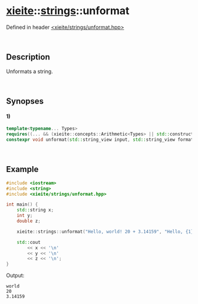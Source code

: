 # [xieite](../../xieite.md)\:\:[strings](../../strings.md)\:\:unformat
Defined in header [<xieite/strings/unformat.hpp>](../../../include/xieite/strings/unformat.hpp)

&nbsp;

## Description
Unformats a string.

&nbsp;

## Synopses
#### 1)
```cpp
template<typename... Types>
requires((... && (xieite::concepts::Arithmetic<Types> || std::constructible_from<Types, std::string_view>)))
constexpr void unformat(std::string_view input, std::string_view format, Types&... results);
```

&nbsp;

## Example
```cpp
#include <iostream>
#include <string>
#include <xieite/strings/unformat.hpp>

int main() {
    std::string x;
    int y;
    double z;

    xieite::strings::unformat("Hello, world! 20 + 3.14159", "Hello, {1}! {0} + {2}", y, x, z);

    std::cout
        << x << '\n'
        << y << '\n'
        << z << '\n';
}
```
Output:
```
world
20
3.14159
```
